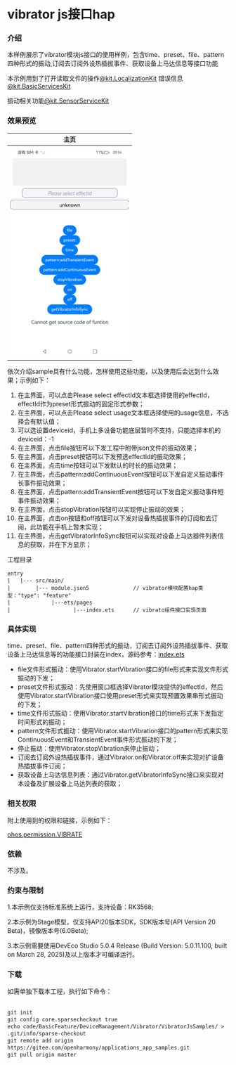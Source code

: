 # vibrator js接口hap

### 介绍

本样例展示了vibrator模块js接口的使用样例，包含time、preset、file、pattern四种形式的振动,订阅去订阅外设热插拔事件、获取设备上马达信息等接口功能



本示例用到了打开读取文件的操作[@kit.LocalizationKit](https://gitee.com/openharmony/docs/blob/master/zh-cn/application-dev/reference/apis-localization-kit/js-apis-resource-manager.md)
错误信息[@kit.BasicServicesKit](https://gitee.com/openharmony/docs/blob/master/zh-cn/application-dev/reference/apis-basic-services-kit/js-apis-base.md)

振动相关功能[@kit.SensorServiceKit](https://gitee.com/openharmony/docs/blob/master/zh-cn/application-dev/reference/apis-sensor-service-kit/js-apis-vibrator.md)


### 效果预览
| 主页                                             |
|------------------------------------------------|
| <img src="./vibratorSample.png" width="270" /> |

依次介绍sample具有什么功能，怎样使用这些功能，以及使用后会达到什么效果；示例如下：

1. 在主界面，可以点击Please select effectId文本框选择使用的effectId，effectId作为preset形式振动的固定形式参数；
2. 在主界面，可以点击Please select usage文本框选择使用的usage信息，不选择会有默认值；
3. 可以选设置deviceid，手机上多设备功能底层暂时不支持，只能选择本机的deviceid：-1
4. 在主界面，点击file按钮可以下发工程中附带json文件的振动效果；
5. 在主界面，点击preset按钮可以下发预选effectId的振动效果；
6. 在主界面，点击time按钮可以下发默认的时长的振动效果；
7. 在主界面，点击pattern:addContinuousEvent按钮可以下发自定义振动事件长事件振动效果；
8. 在主界面，点击pattern:addTransientEvent按钮可以下发自定义振动事件短事件振动效果；
9. 在主界面，点击stopVibration按钮可以实现停止振动的效果；
10. 在主界面，点击on按钮和off按钮可以下发对设备热插拔事件的订阅和去订阅，此功能在手机上暂未实现；
11. 在主界面，点击getVibratorInfoSync按钮可以实现对设备上马达器件列表信息的获取，并在下方显示；

工程目录

```
entry
|   |--- src/main/
|        |--- module.json5              // vibrator模块配置hap类型："type": "feature"
|             |---ets/pages      
|                    |---index.ets      // vibrato组件接口实现页面
```



### 具体实现

time、preset、file、pattern四种形式的振动，订阅去订阅外设热插拔事件、获取设备上马达信息等的功能接口封装在index，源码参考：[index.ets](./entry/src/main/ets/pages/index.ets)

* file文件形式振动：使用Vibrator.startVibration接口的file形式来实现文件形式振动的下发；
* preset文件形式振动：先使用窗口框选择Vibrator模块提供的effectId，然后使用Vibrator.startVibration接口使用preset形式来实现预置效果串形式振动的下发；
* time文件形式振动：使用Vibrator.startVibration接口的time形式来下发指定时间形式的振动；
* pattern文件形式振动：使用Vibrator.startVibration接口的pattern形式来实现ContinuousEvent和TransientEvent事件形式振动的下发；
* 停止振动：使用Vibrator.stopVibration来停止振动；
* 订阅去订阅外设热插拔事件，通过Vibrator.on和Vibrator.off来实现对扩设备热插拔事件订阅；
* 获取设备上马达信息列表：通过Vibrator.getVibratorInfoSync接口来实现对本设备及扩展设备上马达列表的获取；

### 相关权限

附上使用到的权限和链接，示例如下：

[ohos.permission.VIBRATE](https://gitee.com/openharmony/docs/blob/master/zh-cn/application-dev/security/AccessToken/permissions-for-all.md#ohospermissionvibrate)

### 依赖

不涉及。

### 约束与限制

1.本示例仅支持标准系统上运行，支持设备：RK3568;

2.本示例为Stage模型，仅支持API20版本SDK，SDK版本号(API Version 20 Beta)，镜像版本号(6.0Beta);

3.本示例需要使用DevEco Studio 5.0.4 Release (Build Version: 5.0.11.100, built on March 28, 2025)及以上版本才可编译运行。

### 下载

如需单独下载本工程，执行如下命令：
```

git init  
git config core.sparsecheckout true  
echo code/BasicFeature/DeviceManagement/Vibrator/VibratorJsSamples/ > .git/info/sparse-checkout  
git remote add origin https://gitee.com/openharmony/applications_app_samples.git  
git pull origin master

```
